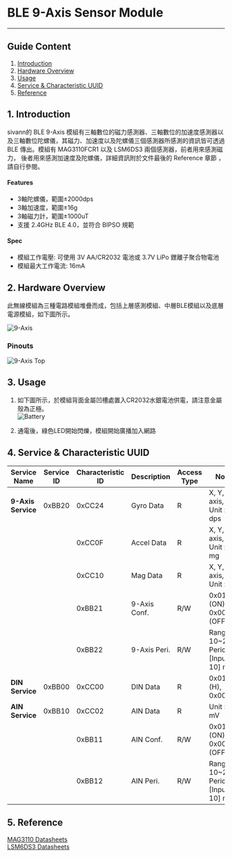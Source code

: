 # BLE 9-Axis Sensor Module 
---  

## Guide Content  

1. [Introduction](#Introduction)  
2. [Hardware Overview](#Hardware_Overview)  
3. [Usage](#Usage)  
4. [Service & Characteristic UUID](#Service_&_Characteristic_UUID)  
5. [Reference](#Reference)  


<a name="Introduction"></a>
## 1. Introduction  

sivann的 BLE 9-Axis 模組有三軸數位的磁力感測器、三軸數位的加速度感測器以及三軸數位陀螺儀，其磁力、加速度以及陀螺儀三個感測器所感測的資訊皆可透過 BLE 傳出。模組有 MAG3110FCR1 以及 LSM6DS3 兩個感測器，前者用來感測磁力， 後者用來感測加速度及陀螺儀，詳細資訊附於文件最後的 Reference 章節 ，請自行參閱。

#### Features  
 * 3軸陀螺儀，範圍±2000dps  
 * 3軸加速度，範圍±16g  
 * 3軸磁力計，範圍±1000uT  
 * 支援 2.4GHz BLE 4.0，並符合 BIPSO 規範  

#### Spec  
 * 模組工作電壓: 可使用 3V AA/CR2032 電池或 3.7V LiPo 鋰離子聚合物電池  
 * 模組最大工作電流: 16mA  


<a name="Hardware_Overview"></a>
## 2. Hardware Overview  

此無線模組為三種電路模組堆疊而成，包括上層感測模組、中層BLE模組以及底層電源模組，如下圖所示。  

![9-Axis](http://i.imgur.com/Bqg16jLl.png "9-Axis")  

### Pinouts  
![9-Axis Top](http://i.imgur.com/Zw3pVH6m.png "9-Axis Top")  


<a name="Usage"></a>
## 3. Usage  

1. 如下圖所示，於模組背面金屬凹槽處置入CR2032水銀電池供電，請注意金屬殼為正極。  
![Battery](http://i.imgur.com/N79YOCmm.png "Battery")  

2. 通電後，綠色LED開始閃爍，模組開始廣播加入網路  


<a name="Service_&_Characteristic_UUID"></a>
## 4. Service & Characteristic UUID  

|  Service Name        |  Service ID  |  Characteristic ID  |  Description   |  Access Type  |  Note                                    |  
|----------------------|--------------|---------------------|----------------|---------------|------------------------------------------|  
|  **9-Axis Service**  |   0xBB20     |  0xCC24             |  Gyro Data     |  R            |  X, Y, Z axis, Unit : dps                |  
|                      |              |  0xCC0F             |  Accel Data    |  R            |  X, Y, Z axis, Unit : mg                 |  
|                      |              |  0xCC10             |  Mag Data      |  R            |  X, Y, Z axis, Unit : uT                 |  
|                      |              |  0xBB21             |  9-Axis Conf.  |  R/W          |  0x01 (ON), 0x00 (OFF)                   |  
|                      |              |  0xBB22             |  9-Axis Peri.  |  R/W          |  Range 10~255, Period = [Input * 10] ms  |  
|  **DIN Service**     |   0xBB00     |  0xCC00             |  DIN Data      |  R            |  0x01 (H), 0x00 (L)                      |  
|  **AIN Service**     |   0xBB10     |  0xCC02             |  AIN Data      |  R            |  Unit : mV                               |  
|                      |              |  0xBB11             |  AIN Conf.     |  R/W          |  0x01 (ON), 0x00 (OFF)                   |  
|                      |              |  0xBB12             |  AIN Peri.     |  R/W          |  Range 10~255, Period = [Input * 10] ms  |  


<a name="Reference"></a>
## 5. Reference  

[MAG3110 Datasheets](https://www.nxp.com/files/sensors/doc/data_sheet/MAG3110.pdf "MAG3110")  
[LSM6DS3 Datasheets](http://www.st.com/content/ccc/resource/technical/document/datasheet/a3/f5/4f/ae/8e/44/41/d7/DM00133076.pdf/files/DM00133076.pdf/jcr:content/translations/en.DM00133076.pdf "LSM6DS3")  

